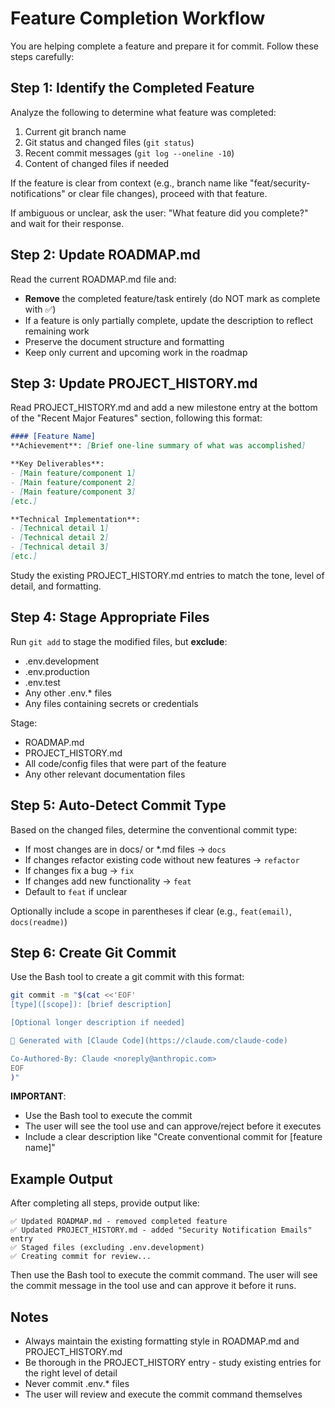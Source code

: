 # Feature Completion Workflow

You are helping complete a feature and prepare it for commit. Follow these steps carefully:

## Step 1: Identify the Completed Feature

Analyze the following to determine what feature was completed:
1. Current git branch name
2. Git status and changed files (`git status`)
3. Recent commit messages (`git log --oneline -10`)
4. Content of changed files if needed

If the feature is clear from context (e.g., branch name like "feat/security-notifications" or clear file changes), proceed with that feature.

If ambiguous or unclear, ask the user: "What feature did you complete?" and wait for their response.

## Step 2: Update ROADMAP.md

Read the current ROADMAP.md file and:
- **Remove** the completed feature/task entirely (do NOT mark as complete with ✅)
- If a feature is only partially complete, update the description to reflect remaining work
- Preserve the document structure and formatting
- Keep only current and upcoming work in the roadmap

## Step 3: Update PROJECT_HISTORY.md

Read PROJECT_HISTORY.md and add a new milestone entry at the bottom of the "Recent Major Features" section, following this format:

```markdown
#### [Feature Name]
**Achievement**: [Brief one-line summary of what was accomplished]

**Key Deliverables**:
- [Main feature/component 1]
- [Main feature/component 2]
- [Main feature/component 3]
[etc.]

**Technical Implementation**:
- [Technical detail 1]
- [Technical detail 2]
- [Technical detail 3]
[etc.]
```

Study the existing PROJECT_HISTORY.md entries to match the tone, level of detail, and formatting.

## Step 4: Stage Appropriate Files

Run `git add` to stage the modified files, but **exclude**:
- .env.development
- .env.production
- .env.test
- Any other .env.* files
- Any files containing secrets or credentials

Stage:
- ROADMAP.md
- PROJECT_HISTORY.md
- All code/config files that were part of the feature
- Any other relevant documentation files

## Step 5: Auto-Detect Commit Type

Based on the changed files, determine the conventional commit type:
- If most changes are in docs/ or *.md files → `docs`
- If changes refactor existing code without new features → `refactor`
- If changes fix a bug → `fix`
- If changes add new functionality → `feat`
- Default to `feat` if unclear

Optionally include a scope in parentheses if clear (e.g., `feat(email)`, `docs(readme)`)

## Step 6: Create Git Commit

Use the Bash tool to create a git commit with this format:

```bash
git commit -m "$(cat <<'EOF'
[type]([scope]): [brief description]

[Optional longer description if needed]

🤖 Generated with [Claude Code](https://claude.com/claude-code)

Co-Authored-By: Claude <noreply@anthropic.com>
EOF
)"
```

**IMPORTANT**:
- Use the Bash tool to execute the commit
- The user will see the tool use and can approve/reject before it executes
- Include a clear description like "Create conventional commit for [feature name]"

## Example Output

After completing all steps, provide output like:

```
✅ Updated ROADMAP.md - removed completed feature
✅ Updated PROJECT_HISTORY.md - added "Security Notification Emails" entry
✅ Staged files (excluding .env.development)
✅ Creating commit for review...
```

Then use the Bash tool to execute the commit command. The user will see the commit message in the tool use and can approve it before it runs.

## Notes

- Always maintain the existing formatting style in ROADMAP.md and PROJECT_HISTORY.md
- Be thorough in the PROJECT_HISTORY entry - study existing entries for the right level of detail
- Never commit .env.* files
- The user will review and execute the commit command themselves
